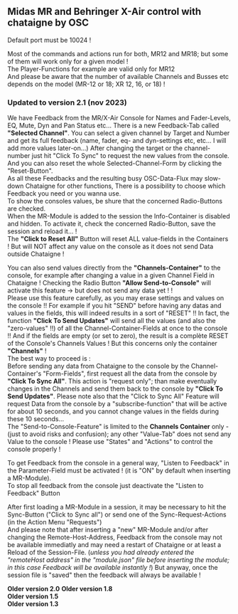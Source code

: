 ## Midas MR and Behringer X-Air control with chataigne by OSC
Default port must be 10024 !

Most of the commands and actions run for both, MR12 and MR18; but some of them will work only for a given model !   
The Player-Functions for example are valid only for MR12   
And please be aware that the number of available Channels and Busses etc depends on the model (MR-12 or 18; XR 12, 16, or 18) !

### Updated to version 2.1  (nov 2023)
We have Feedback from the MR/X-Air Console for Names and Fader-Levels, EQ, Mute, Dyn and Pan Status etc... 
There is a new Feedback-Tab called **"Selected Channel"**. You can select a given channel by Target and Number and get its full feedback (name, fader, eq- and dyn-settings etc, etc... I will add more values later-on...) After changing the target or the channel-number just hit "Click To Sync" to request the new values from the console. And you can also reset the whole Selected-Channel-Form by clicking the "Reset-Button".   
As all these Feedbacks and the resulting busy OSC-Data-Flux may slow-down Chataigne for other functions, There is a possibility to choose which Feedback you need or you wanna use.   
To show the consoles values, be shure that the concerned Radio-Buttons are checked.     
When the MR-Module is added to the session the Info-Container is disabled and hidden. To activate it, check the concerned Radio-Button, save the session and reload it... !   
The **"Click to Reset All"** Button will reset ALL value-fields in the Containers ! But will NOT affect any value on the console as it does not send Data outside Chataigne !  

You can also send values directly from the **"Channels-Container"** to the console, for example after changing a value in a given Channel Field in Chataigne ! Checking the Radio Button **"Allow Send-to-Console"** will activate this feature -> but does not send any data yet ! !   
Please use this feature carefully, as you may erase settings and values on the console !!  For example if you hit "SEND" before having any datas and values in the fields, this will indeed results in a sort of "RESET" !! In fact, the function **"Click To Send Updates"** will send all the values (and also the "zero-values" !!) of all the Channel-Container-Fields at once to the console !! And if the fields are empty (or set to zero), the result is a complète RESET of the Console's Channels Values !
But this concerns only the container **"Channels"** !       
The best way to proceed is :  
Before sending any data from Chataigne to the console by the Channel-Container's "Form-Fields", first request all the data from the console by **"Click To Sync All"**. This action is "request only"; than make eventually changes in the Channels and send them back to the console by **"Click To Send Updates"**.
Please note also that the "Click to Sync All" Feature will request Data from the console by a "subscribe-function" that will be active for about 10 seconds, and you cannot change values in the fields during these 10 seconds...   
The "Send-to-Console-Feature" is limited to the **Channels Container** only - (just to avoid risks and confusion); any other "Value-Tab" does not send any Value to the console !
Please use "States" and "Actions" to control the console properly !

To get Feedback from the console in a general way, "Listen to Feedback" in the Parameter-Field must be activated ! (it is "ON" by default when inserting a MR-Module).   
To stop all feedback from the console just deactivate the "Listen to Feedback" Button  
   
After first loading a MR-Module in a session, it may be necessary to hit the Sync-Button ("Click to Sync all") or send one of the Sync-Request-Actions (in the Action Menu "Requests")  
And please note that after  inserting a "new" MR-Module and/or after changing the Remote-Host-Address, Feedback from the console may not be available immediatly and may need a restart of Chataigne or at least a Reload of the Session-File. 
(*unless you had already entered the "remoteHost address" in the "module.json" file before inserting the module; in this case Feedback will be available instantly !*) But anyway, once the session file is "saved" then the feedback will always be available !   

**Older version 2.0**
**Older version 1.8**  
**Older version 1.5**  
**Older version 1.3**
